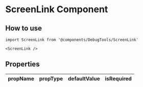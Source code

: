 # ScreenLink Component

## How to use

```
import ScreenLink from '@components/DebugTools/ScreenLink'
```

```
<ScreenLink />
```

## Properties

| propName | propType | defaultValue | isRequired |
| - | - | - | - |
